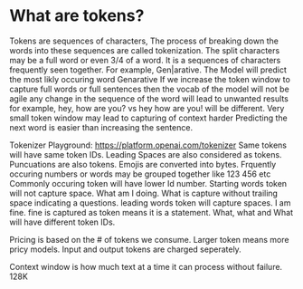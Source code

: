 # What are tokens?
Tokens are sequences of characters, The process of breaking down the words into these sequences are called tokenization.
The split characters may be a full word or even 3/4 of a word. It is a sequences of characters frequently seen together.
For example, Gen|arative. The Model will predict the most likly occuring word Genarative
If we increase the token window to capture full words or full sentences then the vocab of the model will not be agile any change in the sequence of the word will lead to unwanted results for example, hey, how are you? vs hey how are you! will be different.
Very small token window may lead to capturing of context harder
Predicting the next word is easier than increasing the sentence. 

Tokenizer Playground: https://platform.openai.com/tokenizer
Same tokens will have same token IDs.
Leading Spaces are also considered as tokens.
Puncuations are also tokens.
Emojis are converted into bytes.
Frquently occuring numbers or words may be grouped together like
123 456 etc
Commonly occuring token will have lower Id number.
Starting words token will not capture space. What am I doing. What is capture without trailing space indicating a questions.
leading words token will capture spaces. I am fine. <space>fine is captured as token means it is a statement.
What, <space>what and <space>What will have different token IDs. 

Pricing is based on the # of tokens we consume. Larger token means more pricy models.
Input and output tokens are charged seperately.

Context window is how much text at a time it can process without failure.
128K